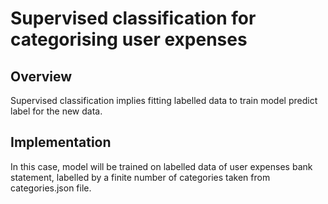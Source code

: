 # Supervised classification for categorising user expenses

## Overview
Supervised classification implies fitting labelled data to train model predict label for the new data. 

## Implementation
In this case, model will be trained on labelled data of user expenses bank statement, labelled by a finite 
number of categories taken from categories.json file.